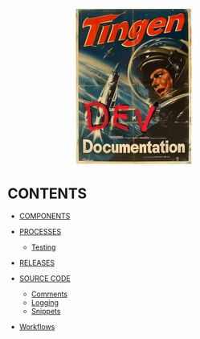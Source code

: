 <!-- u250114 -->

<div align="center">

![logo](../.github/Images/Logos/TingenDevelopmentDocumentation-232x308.png)

</div>

# CONTENTS

* [COMPONENTS](./Components/components.md)

* [PROCESSES](./Processes/processes.md)
  * [Testing](./Processes/testing.md)

* [RELEASES](./Releases/releases.md)

* [SOURCE CODE](./SourceCode/source-code.md)
  * [Comments](./SourceCode/comments.md)
  * [Logging](./SourceCode/logging.md)
  * [Snippets](./SourceCode/snippets.md)

* [Workflows](./Workflows/workflows.md)


